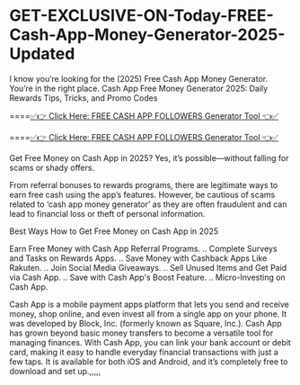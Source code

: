 # GET-EXCLUSIVE-ON-Today-FREE-Cash-App-Money-Generator-2025-Updated
I know you’re looking for the (2025) Free Cash App Money Generator. You’re in the right place. Cash App Free Money Generator 2025: Daily Rewards Tips, Tricks, and Promo Codes

====[✅👉 Click Here: FREE CASH APP FOLLOWERS Generator Tool 👈✅](https://www.aeroned.com/getmedia/fcf77805-0809-4143-9827-ae94e30ccc0a/newclashra.html.aspx)

====[✅👉 Click Here: FREE CASH APP FOLLOWERS Generator Tool 👈✅](https://www.aeroned.com/getmedia/fcf77805-0809-4143-9827-ae94e30ccc0a/newclashra.html.aspx)


Get Free Money on Cash App in 2025? Yes, it’s possible—without falling for scams or shady offers.

From referral bonuses to rewards programs, there are legitimate ways to earn free cash using the app’s features. However, be cautious of scams related to ‘cash app money generator’ as they are often fraudulent and can lead to financial loss or theft of personal information.

Best Ways How to Get Free Money on Cash App in 2025

Earn Free Money with Cash App Referral Programs. .. Complete Surveys and Tasks on Rewards Apps. .. Save Money with Cashback Apps Like Rakuten. .. Join Social Media Giveaways. .. Sell Unused Items and Get Paid via Cash App. .. Save with Cash App's Boost Feature. .. Micro-Investing on Cash App.

Cash App is a mobile payment apps platform that lets you send and receive money, shop online, and even invest all from a single app on your phone. It was developed by Block, Inc. (formerly known as Square, Inc.). Cash App has grown beyond basic money transfers to become a versatile tool for managing finances. With Cash App, you can link your bank account or debit card, making it easy to handle everyday financial transactions with just a few taps. It is available for both iOS and Android, and it’s completely free to download and set up.,,,,,


